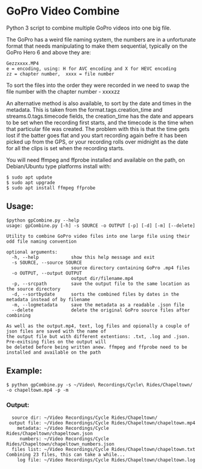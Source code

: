 # GoPro Video Combine
Python 3 script to combine multiple GoPro videos into one big file.

The GoPro has a weird file naming system, the numbers are in a unfortunate format that needs manipulating to make them sequential, typically 
on the GoPro Hero 6 and above they are:
```
Gezzxxxx.MP4
e = encoding, using: H for AVC encoding and X for HEVC encoding
zz = chapter number,  xxxx = file number
```
To sort the files into the order they were recorded in we need to swap the file number with the chapter number - xxxxzz

An alternative method is also available, to sort by the date and times in the metadata. This is taken from the format.tags.creation_time 
and streams.0.tags.timecode fields, the creation_time has the date and appears to be set when the recording first starts, and the timecode 
is the time when that particular file was created. The problem with this is that the time gets lost if the batter goes flat and you start recording 
again befre it has been picked up from the GPS, or your recording rolls over midnight as the date for all the clips is set when the recording starts.

You will need ffmpeg and ffprobe installed and available on the path, on Debian/Ubuntu type platforms install with:
```
$ sudo apt update
$ sudo apt upgrade
$ sudo apt install ffmpeg ffprobe
```

## Usage:
```
$python gpCombine.py --help
usage: gpCombine.py [-h] -s SOURCE -o OUTPUT [-p] [-d] [-m] [--delete]

Utility to combine GoPro video files into one large file using their odd file naming convention

optional arguments:
  -h, --help            show this help message and exit
  -s SOURCE, --source SOURCE
                        source directory containing GoPro .mp4 files
  -o OUTPUT, --output OUTPUT
                        output dir/filename.mp4
  -p, --srcpath         save the output file to the same location as the source directory
  -d, --sortbydate      sorts the combined files by dates in the metadata instead of by filename
  -m, --logmetadata     save the metadata as a readable .json file
  --delete              delete the original GoPro source files after combining

As well as the output.mp4, text, log files and opionally a couple of json files are saved with the name of 
the output file but with different extentions: .txt, .log and .json. Pre-exitsing files on the output will 
be deleted before being written anew. ffmpeg and ffprobe need to be installed and available on the path
```
## Example:
```
$ python gpCombine.py -s ~/Video\ Recordings/Cycle\ Rides/Chapeltown/ -o chapeltown.mp4 -p -m
```
### Output:
```
  source dir: ~/Video Recordings/Cycle Rides/Chapeltown/
 output file: ~/Video Recordings/Cycle Rides/Chapeltown/chapeltown.mp4
    metadata: ~/Video Recordings/Cycle Rides/Chapeltown/chapeltown.json
     numbers: ~/Video Recordings/Cycle Rides/Chapeltown/chapeltown_numbers.json
  files list: ~/Video Recordings/Cycle Rides/Chapeltown/chapeltown.txt
Combining 23 files, this can take a while...
    log file: ~/Video Recordings/Cycle Rides/Chapeltown/chapeltown.log
```



